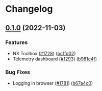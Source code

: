 # Changelog

## [0.1.0](https://github.com/dxos/dxos/compare/eslint-plugin-v0.0.1...eslint-plugin-v0.1.0) (2022-11-03)


### Features

* NX Toolbox ([#1728](https://github.com/dxos/dxos/issues/1728)) ([bc1fd02](https://github.com/dxos/dxos/commit/bc1fd02c0e049576d2e7d0329f8ff50f4cfaefef))
* Telemetry dashboard ([#1293](https://github.com/dxos/dxos/issues/1293)) ([b981c4f](https://github.com/dxos/dxos/commit/b981c4fc5e5c8873dc839f018d149b2198e84441))


### Bug Fixes

* Logging in browser ([#1781](https://github.com/dxos/dxos/issues/1781)) ([b67a4c0](https://github.com/dxos/dxos/commit/b67a4c0b4e67b06bc4951c7a7000ee472f9d5b04))
